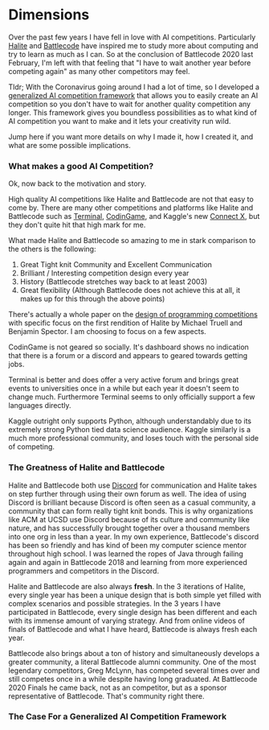 # Dimensions

Over the past few years I have fell in love with AI competitions. Particularly [Halite](halite.io/) and [Battlecode](https://battlecode.org/) have inspired me to study more about computing and try to learn as much as I can. So at the conclusion of Battlecode 2020 last February, I'm left with that feeling that "I have to wait another year before competing again" as many other competitors may feel. 

Tldr; With the Coronavirus going around I had a lot of time, so I developed a [generalized AI competition framework](https://github.com/stonet2000/dimensions) that allows you to easily create an AI competition so you don't have to wait for another quality competition any longer. This framework gives you boundless possibilities as to what kind of AI competition you want to make and it lets your creativity run wild.

Jump here if you want more details on why I made it, how I created it, and what are some possible implications.

### What makes a good AI Competition?

Ok, now back to the motivation and story.

High quality AI competitions like Halite and Battlecode are not that easy to come by. There are many other competitions and platforms like Halite and Battlecode such as [Terminal](https://terminal.c1games.com/), [CodinGame](https://www.codingame.com/), and Kaggle's new [Connect X](https://www.kaggle.com/c/connectx), but they don't quite hit that high mark for me.

What made Halite and Battlecode so amazing to me in stark comparison to the others is the following:

1. Great Tight knit Community and Excellent Communication
2. Brilliant / Interesting competition design every year
3. History (Battlecode stretches way back to at least 2003)
5. Great flexibility (Although Battlecode does not achieve this at all, it makes up for this through the above points)

There's actually a whole paper on the [design of programming competitions](https://arxiv.org/pdf/1710.07738.pdf) with specific focus on the first rendition of Halite by Michael Truell and Benjamin Spector. I am choosing to focus on a few aspects.

CodinGame is not geared so socially. It's dashboard shows no indication that there is a forum or a discord and appears to geared towards getting jobs. 

Terminal is better and does offer a very active forum and brings great events to universities once in a while but each year it doesn't seem to change much. Furthermore Terminal seems to only officially support a few languages directly.

Kaggle outright only supports Python, although understandably due to its extremely strong Python tied data science audience. Kaggle similarly is a much more professional community, and loses touch with the personal side of competing.

### The Greatness of Halite and Battlecode

Halite and Battlecode both use [Discord](https://discordapp.com/) for communication and Halite takes on step further through using their own forum as well. The idea of using Discord is brilliant because Discord is often seen as a casual community, a community that can form really tight knit bonds. This is why organizations like ACM at UCSD use Discord because of its culture and community like nature, and has successfully brought together over a thousand members into one org in less than a year. In my own experience, Battlecode's discord has been so friendly and has kind of been my computer science mentor throughout high school. I was learned the ropes of Java through failing again and again in Battlecode 2018 and learning from more experienced programmers and competitors in the Discord.



Halite and Battlecode are also always **fresh**. In the 3 iterations of Halite, every single year has been a unique  design that is both simple yet filled with complex scenarios and possible strategies. In the 3 years I have participated in Battlecode, every single design has been different and each with its immense amount of varying strategy. And from online videos of finals of Battlecode and what I have heard, Battlecode is always fresh each year. 

Battlecode also brings about a ton of history and simultaneously develops a greater community, a literal Battlecode alumni community. One of the most legendary competitors, Greg McLynn, has competed several times over and still competes once in a while despite having long graduated. At Battlecode 2020 Finals he came back, not as an competitor, but as a sponsor representative of Battlecode. That's community right there.

### The Case For a Generalized AI Competition Framework